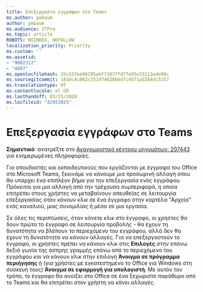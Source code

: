 ```yaml
---
title: Επεξεργασία εγγράφων στο Teams
ms.author: pebaum
author: pebaum
ms.audience: ITPro
ms.topic: article
ROBOTS: NOINDEX, NOFOLLOW
localization_priority: Priority
ms.custom: ''
ms.assetid:
- "9002312"
- "4497"
ms.openlocfilehash: 33c537ee96285ebff1877fd7fe95e33113ade98c
ms.sourcegitcommit: 183dc4c002c151474628b6d7c4571a5264dc5257
ms.translationtype: HT
ms.contentlocale: el-GR
ms.lasthandoff: 03/25/2020
ms.locfileid: "42953825"
---
```

# <a name="editing-documents-in-teams"></a>Επεξεργασία εγγράφων στο Teams

**Σημαντικό**: ανατρέξτε στο [Αναγνωριστικό κέντρου μηνυμάτων: 207443](https://admin.microsoft.com/Adminportal/Home?source=applauncher#MessageCenter?id=MC207443) για ενημερωμένες πληροφορίες. 

Για σπουδαστές και εκπαιδευτικούς που εργάζονται με έγγραφα του Office στο Microsoft Teams, ξεκινάμε να κάνουμε μια προσωρινή αλλαγή όπου θα υπάρχει ένα επιπλέον βήμα για την επεξεργασία ενός εγγράφου. Πρόκειται για μια αλλαγή από την τρέχουσα συμπεριφορά, η οποία επιτρέπει στους χρήστες να μεταβαίνουν απευθείας σε λειτουργία επεξεργασίας όταν κάνουν κλικ σε ένα έγγραφο στην καρτέλα "Αρχεία" ενός καναλιού, μιας συνομιλίας ή μέσα σε μια εργασία.

Σε όλες τις περιπτώσεις, όταν κάνετε κλικ στο έγγραφο, οι χρήστες θα δουν πρώτα το έγγραφο σε λειτουργία προβολής - θα έχουν τη δυνατότητα να βλέπουν το περιεχόμενο του εγγράφου, αλλά δεν θα έχουν τη δυνατότητα να κάνουν αλλαγές. Για να επεξεργαστούν το έγγραφο, οι χρήστες πρέπει να κάνουν κλικ στις **Επιλογές** στην επάνω δεξιά γωνία της άσπρης γραμμής επάνω από το περιεχόμενο του εγγράφου και να κάνουν κλικ στην επιλογή **Άνοιγμα σε πρόγραμμα περιήγησης** ή (για χρήστες με εγκατεστημένο το Office για Windows στη συσκευή τους) **Άνοιγμα σε εφαρμογή για υπολογιστή**. Με αυτόν τον τρόπο, το έγγραφο θα ανοίξει στο Office σε ένα ξεχωριστό παράθυρο από το Teams και θα επιτρέπει στον χρήστη να κάνει αλλαγές.
